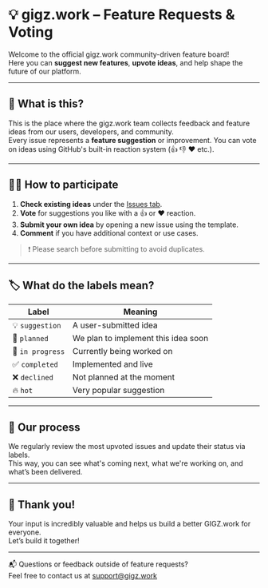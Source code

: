 # 💡 gigz.work – Feature Requests & Voting

Welcome to the official gigz.work community-driven feature board!  
Here you can **suggest new features**, **upvote ideas**, and help shape the future of our platform.

---

## 🚀 What is this?

This is the place where the gigz.work team collects feedback and feature ideas from our users, developers, and community.  
Every issue represents a **feature suggestion** or improvement. You can vote on ideas using GitHub's built-in reaction system (👍 👎 ❤️ etc.).

---

## 🙋‍♀️ How to participate

1. **Check existing ideas** under the [Issues tab](https://github.com/gigzwork/feature-requests/issues).
2. **Vote** for suggestions you like with a 👍 or ❤️ reaction.
3. **Submit your own idea** by opening a new issue using the template.
4. **Comment** if you have additional context or use cases.

> ❗ Please search before submitting to avoid duplicates.

---

## 🏷️ What do the labels mean?

| Label           | Meaning                                  |
|----------------|-------------------------------------------|
| 💡 `suggestion` | A user-submitted idea                    |
| 🚀 `planned`    | We plan to implement this idea soon      |
| 👷 `in progress`| Currently being worked on                |
| ✅ `completed`  | Implemented and live                     |
| ❌ `declined`   | Not planned at the moment                |
| 🔥 `hot`        | Very popular suggestion                  |

---

## 🧭 Our process

We regularly review the most upvoted issues and update their status via labels.  
This way, you can see what's coming next, what we're working on, and what’s been delivered.

---

## 🙌 Thank you!

Your input is incredibly valuable and helps us build a better GIGZ.work for everyone.  
Let’s build it together!

---

📬 Questions or feedback outside of feature requests?  
Feel free to contact us at [support@gigz.work](mailto:support@gigz.work)
